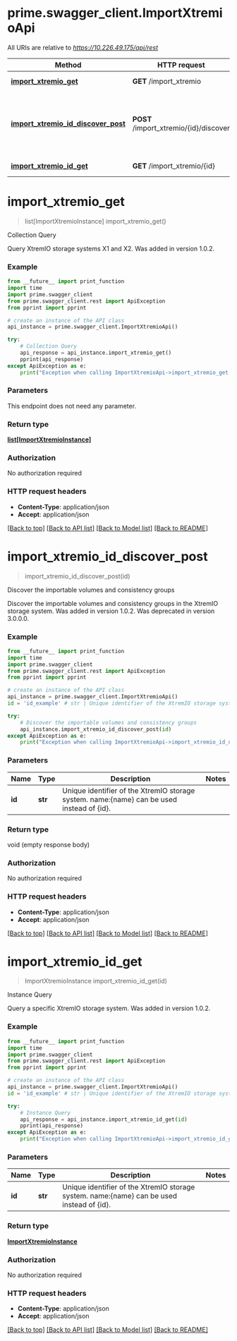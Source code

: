 # prime.swagger_client.ImportXtremioApi

All URIs are relative to *https://10.226.49.175/api/rest*

Method | HTTP request | Description
------------- | ------------- | -------------
[**import_xtremio_get**](ImportXtremioApi.md#import_xtremio_get) | **GET** /import_xtremio | Collection Query
[**import_xtremio_id_discover_post**](ImportXtremioApi.md#import_xtremio_id_discover_post) | **POST** /import_xtremio/{id}/discover | Discover the importable volumes and consistency groups
[**import_xtremio_id_get**](ImportXtremioApi.md#import_xtremio_id_get) | **GET** /import_xtremio/{id} | Instance Query


# **import_xtremio_get**
> list[ImportXtremioInstance] import_xtremio_get()

Collection Query

Query XtremIO storage systems X1 and X2. Was added in version 1.0.2.

### Example
```python
from __future__ import print_function
import time
import prime.swagger_client
from prime.swagger_client.rest import ApiException
from pprint import pprint

# create an instance of the API class
api_instance = prime.swagger_client.ImportXtremioApi()

try:
    # Collection Query
    api_response = api_instance.import_xtremio_get()
    pprint(api_response)
except ApiException as e:
    print("Exception when calling ImportXtremioApi->import_xtremio_get: %s\n" % e)
```

### Parameters
This endpoint does not need any parameter.

### Return type

[**list[ImportXtremioInstance]**](ImportXtremioInstance.md)

### Authorization

No authorization required

### HTTP request headers

 - **Content-Type**: application/json
 - **Accept**: application/json

[[Back to top]](#) [[Back to API list]](../README.md#documentation-for-api-endpoints) [[Back to Model list]](../README.md#documentation-for-models) [[Back to README]](../README.md)

# **import_xtremio_id_discover_post**
> import_xtremio_id_discover_post(id)

Discover the importable volumes and consistency groups

Discover the importable volumes and consistency groups in the XtremIO storage system. Was added in version 1.0.2. Was deprecated in version 3.0.0.0.

### Example
```python
from __future__ import print_function
import time
import prime.swagger_client
from prime.swagger_client.rest import ApiException
from pprint import pprint

# create an instance of the API class
api_instance = prime.swagger_client.ImportXtremioApi()
id = 'id_example' # str | Unique identifier of the XtremIO storage system. name:{name} can be used instead of {id}.

try:
    # Discover the importable volumes and consistency groups
    api_instance.import_xtremio_id_discover_post(id)
except ApiException as e:
    print("Exception when calling ImportXtremioApi->import_xtremio_id_discover_post: %s\n" % e)
```

### Parameters

Name | Type | Description  | Notes
------------- | ------------- | ------------- | -------------
 **id** | **str**| Unique identifier of the XtremIO storage system. name:{name} can be used instead of {id}. | 

### Return type

void (empty response body)

### Authorization

No authorization required

### HTTP request headers

 - **Content-Type**: application/json
 - **Accept**: application/json

[[Back to top]](#) [[Back to API list]](../README.md#documentation-for-api-endpoints) [[Back to Model list]](../README.md#documentation-for-models) [[Back to README]](../README.md)

# **import_xtremio_id_get**
> ImportXtremioInstance import_xtremio_id_get(id)

Instance Query

Query a specific XtremIO storage system. Was added in version 1.0.2.

### Example
```python
from __future__ import print_function
import time
import prime.swagger_client
from prime.swagger_client.rest import ApiException
from pprint import pprint

# create an instance of the API class
api_instance = prime.swagger_client.ImportXtremioApi()
id = 'id_example' # str | Unique identifier of the XtremIO storage system. name:{name} can be used instead of {id}.

try:
    # Instance Query
    api_response = api_instance.import_xtremio_id_get(id)
    pprint(api_response)
except ApiException as e:
    print("Exception when calling ImportXtremioApi->import_xtremio_id_get: %s\n" % e)
```

### Parameters

Name | Type | Description  | Notes
------------- | ------------- | ------------- | -------------
 **id** | **str**| Unique identifier of the XtremIO storage system. name:{name} can be used instead of {id}. | 

### Return type

[**ImportXtremioInstance**](ImportXtremioInstance.md)

### Authorization

No authorization required

### HTTP request headers

 - **Content-Type**: application/json
 - **Accept**: application/json

[[Back to top]](#) [[Back to API list]](../README.md#documentation-for-api-endpoints) [[Back to Model list]](../README.md#documentation-for-models) [[Back to README]](../README.md)

